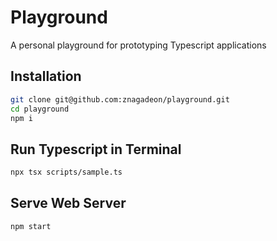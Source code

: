 # Playground

A personal playground for prototyping Typescript applications

## Installation

```sh
git clone git@github.com:znagadeon/playground.git
cd playground
npm i
```

## Run Typescript in Terminal

```sh
npx tsx scripts/sample.ts
```

## Serve Web Server

```sh
npm start
```
